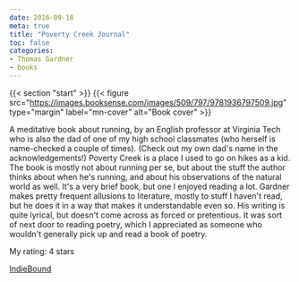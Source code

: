 ```yaml
---
date: 2016-09-18
meta: true
title: "Poverty Creek Journal"
toc: false
categories:
- Thomas Gardner
- books
---
```


{{< section "start" >}}
{{< figure src="https://images.booksense.com/images/509/797/9781936797509.jpg" type="margin" label="mn-cover" alt="Book cover" >}}

A meditative book about running, by an English professor at Virginia Tech who is also the dad of one of my high school classmates (who herself is name-checked a couple of times). (Check out my own dad's name in the acknowledgements!) Poverty Creek is a place I used to go on hikes as a kid. The book is mostly not about running per se, but about the stuff the author thinks about when he's running, and about his observations of the natural world as well. It's a very brief book, but one I enjoyed reading a lot. Gardner makes pretty frequent allusions to literature, mostly to stuff I haven't read, but he does it in a way that makes it understandable even so. His writing is quite lyrical, but doesn't come across as forced or pretentious. It was sort of next door to reading poetry, which I appreciated as someone who wouldn't generally pick up and read a book of poetry.

My rating: 4 stars  

[IndieBound](https://www.indiebound.org/book/9781936797509)
